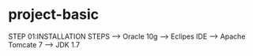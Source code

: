 # project-basic
STEP 01:INSTALLATION STEPS
        --> Oracle 10g
        --> Eclipes IDE
        --> Apache Tomcate 7
        --> JDK 1.7
